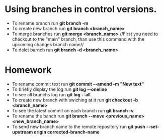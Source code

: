 # Using branches in control versions.
* To rename branch run **git branch -m <name>**
* To create new branch run **git branch <branch_name>**
* To merge branches run **git merge <branch_name>**
//First you need to checkout to the "main" branch, than use this command with the upcoming changes branch name//
* To delet barnch run **git branch -d <branch_name>**

# Homework

* To rename commit text run **git commit --amend -m "New text"**
* To briefly display the log run **git log --oneline**
* To see all branchs log run **git log --all**
* To create new branch with swiching at it run **git checkout -b <branch_name>**
* To see the latest commit on each branch run **git branch -v**
* To rename the banch run **git branch --move <previous_name> <new_branch_name>**
* To send new branch name to the remote repository run **git push --set-upstream origin corrected-branch-name**